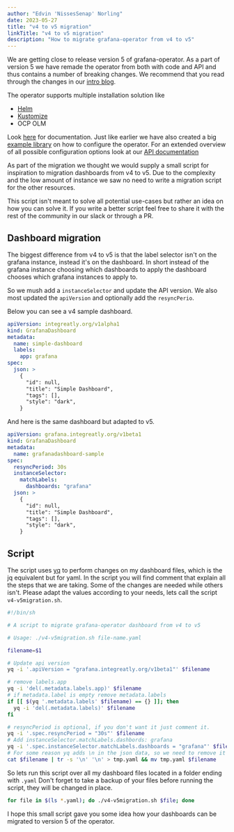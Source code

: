 ```yaml
---
author: "Edvin 'NissesSenap' Norling"
date: 2023-05-27
title: "v4 to v5 migration"
linkTitle: "v4 to v5 migration"
description: "How to migrate grafana-operator from v4 to v5"
---
```


We are getting close to release version 5 of grafana-operator.
As a part of version 5 we have remade the operator from both with code and API and thus contains a number of breaking changes.
We recommend that you read through the changes in our [intro blog](v5-intro.md).

The operator supports multiple installation solution like

- [Helm](../docs/installation/helm.md)
- [Kustomize](../docs/installation/kustomize.md)
- OCP OLM

Look [here](../docs/_index.md) for documentation.
Just like earlier we have also created a big [example library](../docs/examples/_index.md) on how to configure the operator.
For an extended overview of all possible configuration options look at our [API documentation](../docs/api.md)

As part of the migration we thought we would supply a small script for inspiration to migration dashboards from v4 to v5.
Due to the complexity and the low amount of instance we saw no need to write a migration script for the other resources.

This script isn't meant to solve all potential use-cases but rather an idea on how you can solve it.
If you write a better script feel free to share it with the rest of the community in our slack or through a PR.

## Dashboard migration

The biggest difference from v4 to v5 is that the label selector isn't on the grafana instance, instead it's on the dashboard.
In short instead of the grafana instance choosing which dashboards to apply the dashboard chooses which grafana instances to apply to.

So we mush add a `instanceSelector` and update the API version. We also most updated the `apiVersion` and optionally add the `resyncPerio`.

Below you can see a v4 sample dashboard.

```yaml
apiVersion: integreatly.org/v1alpha1
kind: GrafanaDashboard
metadata:
  name: simple-dashboard
  labels:
    app: grafana
spec:
  json: >
    {
      "id": null,
      "title": "Simple Dashboard",
      "tags": [],
      "style": "dark",
    }
```

And here is the same dashboard but adapted to v5.

```yaml
apiVersion: grafana.integreatly.org/v1beta1
kind: GrafanaDashboard
metadata:
  name: grafanadashboard-sample
spec:
  resyncPeriod: 30s
  instanceSelector:
    matchLabels:
      dashboards: "grafana"
  json: >
    {
      "id": null,
      "title": "Simple Dashboard",
      "tags": [],
      "style": "dark",
    }
```

## Script

The script uses [yq](https://github.com/mikefarah/yq) to perform changes on my dashboard files, which is the jq equivalent but for yaml.
In the script you will find comment that explain all the steps that we are taking.
Some of the changes are needed while others isn't.
Please adapt the values according to your needs, lets call the script `v4-v5migration.sh`.

```sh
#!/bin/sh

# A script to migrate grafana-operator dashboard from v4 to v5

# Usage: ./v4-v5migration.sh file-name.yaml

filename=$1

# Update api version
yq -i '.apiVersion = "grafana.integreatly.org/v1beta1"' $filename

# remove labels.app
yq -i 'del(.metadata.labels.app)' $filename
# if metadata.label is empty remove metadata.labels
if [[ $(yq '.metadata.labels' $filename) == {} ]]; then
  yq -i 'del(.metadata.labels)' $filename
fi

# resyncPeriod is optional, if you don't want it just comment it.
yq -i '.spec.resyncPeriod = "30s"' $filename
# Add instanceSelector.matchLabels.dashbords: grafana
yq -i '.spec.instanceSelector.matchLabels.dashboards = "grafana"' $filename
# For some reason yq adds \n in the json data, so we need to remove it
cat $filename | tr -s '\n' '\n' > tmp.yaml && mv tmp.yaml $filename
```

So lets run this script over all my dashboard files located in a folder ending with `.yaml`
Don't forget to take a backup of your files before running the script, they will be changed in place.

```bash
for file in $(ls *.yaml); do ./v4-v5migration.sh $file; done
```

I hope this small script gave you some idea how your dashboards can be migrated to version 5 of the operator.
